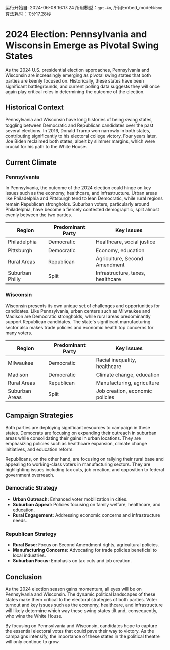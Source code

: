 运行开始自: 2024-06-08 16:17:24
所用模型：`gpt-4o`, 所用Embed_model:`None`
算法耗时：`0分17.28秒
# 2024 Election: Pennsylvania and Wisconsin Emerge as Pivotal Swing States

As the 2024 U.S. presidential election approaches, Pennsylvania and Wisconsin are increasingly emerging as pivotal swing states that both parties are keenly focused on. Historically, these states have been significant battlegrounds, and current polling data suggests they will once again play critical roles in determining the outcome of the election.

## Historical Context

Pennsylvania and Wisconsin have long histories of being swing states, toggling between Democratic and Republican candidates over the past several elections. In 2016, Donald Trump won narrowly in both states, contributing significantly to his electoral college victory. Four years later, Joe Biden reclaimed both states, albeit by slimmer margins, which were crucial for his path to the White House.

## Current Climate

### Pennsylvania

In Pennsylvania, the outcome of the 2024 election could hinge on key issues such as the economy, healthcare, and infrastructure. Urban areas like Philadelphia and Pittsburgh tend to lean Democratic, while rural regions remain Republican strongholds. Suburban voters, particularly around Philadelphia, have become a fiercely contested demographic, split almost evenly between the two parties.

| Region           | Predominant Party | Key Issues                         |
|------------------|-------------------|------------------------------------|
| Philadelphia     | Democratic        | Healthcare, social justice         |
| Pittsburgh       | Democratic        | Economy, education                 |
| Rural Areas      | Republican        | Agriculture, Second Amendment      |
| Suburban Philly  | Split             | Infrastructure, taxes, healthcare  |

### Wisconsin

Wisconsin presents its own unique set of challenges and opportunities for candidates. Like Pennsylvania, urban centers such as Milwaukee and Madison are Democratic strongholds, while rural areas predominantly support Republican candidates. The state's significant manufacturing sector also makes trade policies and economic health top concerns for many voters.

| Region           | Predominant Party | Key Issues                         |
|------------------|-------------------|------------------------------------|
| Milwaukee        | Democratic        | Racial inequality, healthcare      |
| Madison          | Democratic        | Climate change, education          |
| Rural Areas      | Republican        | Manufacturing, agriculture         |
| Suburban Areas   | Split             | Job creation, economic policies    |

## Campaign Strategies

Both parties are deploying significant resources to campaign in these states. Democrats are focusing on expanding their outreach in suburban areas while consolidating their gains in urban locations. They are emphasizing policies such as healthcare expansion, climate change initiatives, and education reform.

Republicans, on the other hand, are focusing on rallying their rural base and appealing to working-class voters in manufacturing sectors. They are highlighting issues including tax cuts, job creation, and opposition to federal government overreach.

### Democratic Strategy

- **Urban Outreach:** Enhanced voter mobilization in cities.
- **Suburban Appeal:** Policies focusing on family welfare, healthcare, and education.
- **Rural Engagement:** Addressing economic concerns and infrastructure needs.

### Republican Strategy

- **Rural Base:** Focus on Second Amendment rights, agricultural policies.
- **Manufacturing Concerns:** Advocating for trade policies beneficial to local industries.
- **Suburban Focus:** Emphasis on tax cuts and job creation.

## Conclusion

As the 2024 election season gains momentum, all eyes will be on Pennsylvania and Wisconsin. The dynamic political landscapes of these states make them critical to the electoral strategies of both parties. Voter turnout and key issues such as the economy, healthcare, and infrastructure will likely determine which way these swing states tilt and, consequently, who wins the White House.

By focusing on Pennsylvania and Wisconsin, candidates hope to capture the essential electoral votes that could pave their way to victory. As the campaigns intensify, the importance of these states in the political theatre will only continue to grow.